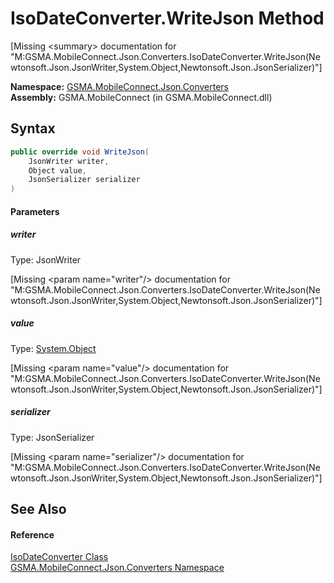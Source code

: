 IsoDateConverter.WriteJson Method
=================================

[Missing &lt;summary> documentation for "M:GSMA.MobileConnect.Json.Converters.IsoDateConverter.WriteJson(Newtonsoft.Json.JsonWriter,System.Object,Newtonsoft.Json.JsonSerializer)"]


**Namespace:** [GSMA.MobileConnect.Json.Converters][1]  
**Assembly:** GSMA.MobileConnect (in GSMA.MobileConnect.dll)

Syntax
------

```csharp
public override void WriteJson(
	JsonWriter writer,
	Object value,
	JsonSerializer serializer
)
```

#### Parameters

##### *writer*
Type: JsonWriter  

[Missing &lt;param name="writer"/> documentation for "M:GSMA.MobileConnect.Json.Converters.IsoDateConverter.WriteJson(Newtonsoft.Json.JsonWriter,System.Object,Newtonsoft.Json.JsonSerializer)"]


##### *value*
Type: [System.Object][2]  

[Missing &lt;param name="value"/> documentation for "M:GSMA.MobileConnect.Json.Converters.IsoDateConverter.WriteJson(Newtonsoft.Json.JsonWriter,System.Object,Newtonsoft.Json.JsonSerializer)"]


##### *serializer*
Type: JsonSerializer  

[Missing &lt;param name="serializer"/> documentation for "M:GSMA.MobileConnect.Json.Converters.IsoDateConverter.WriteJson(Newtonsoft.Json.JsonWriter,System.Object,Newtonsoft.Json.JsonSerializer)"]



See Also
--------

#### Reference
[IsoDateConverter Class][3]  
[GSMA.MobileConnect.Json.Converters Namespace][1]  

[1]: ../README.md
[2]: http://msdn.microsoft.com/en-us/library/e5kfa45b
[3]: README.md
[4]: ../../_icons/Help.png